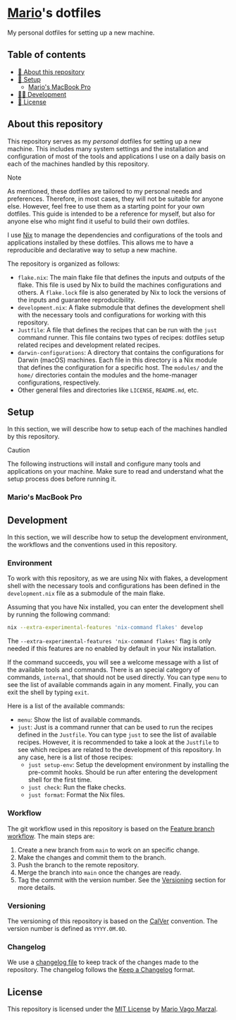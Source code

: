 # [Mario][mario]'s dotfiles

My personal dotfiles for setting up a new machine.

## Table of contents

- [📖 About this repository](#about-this-repository)
- [🚀 Setup](#setup)
  - [Mario's MacBook Pro](#marios-macbook-pro)
- [👨‍💻 Development](#development)
- [📝 License](#license)

## About this repository

This repository serves as my _personal_ dotfiles for setting up a new machine.
This includes many system settings and the installation and configuration of
most of the tools and applications I use on a daily basis on each of the
machines handled by this repository.

> [!NOTE]
> As mentioned, these dotfiles are tailored to my personal needs and
> preferences. Therefore, in most cases, they will not be suitable for anyone
> else. However, feel free to use them as a starting point for your own
> dotfiles. This guide is intended to be a reference for myself, but also for
> anyone else who might find it useful to build their own dotfiles.

I use [Nix][nix] to manage the dependencies and configurations of the tools and
applications installed by these dotfiles. This allows me to have a reproducible
and declarative way to setup a new machine.

The repository is organized as follows:

- `flake.nix`: The main flake file that defines the inputs and outputs of the
  flake. This file is used by Nix to build the machines configurations and
  others. A `flake.lock` file is also generated by Nix to lock the versions of
  the inputs and guarantee reproducibility.
- `development.nix`: A flake submodule that defines the development shell with
  the necessary tools and configurations for working with this repository.
- `Justfile`: A file that defines the recipes that can be run with the `just`
  command runner. This file contains two types of recipes: dotfiles setup
  related recipes and development related recipes.
- `darwin-configurations`: A directory that contains the configurations for
  Darwin (macOS) machines. Each file in this directory is a Nix module that
  defines the configuration for a specific host. The `modules/` and the `home/`
  directories contain the modules and the home-manager configurations,
  respectively.
- Other general files and directories like `LICENSE`, `README.md`, etc.

## Setup

In this section, we will describe how to setup each of the machines handled by
this repository.

> [!CAUTION]
> The following instructions will install and configure many tools and
> applications on your machine. Make sure to read and understand what the setup
> process does before running it.

### Mario's MacBook Pro

## Development

In this section, we will describe how to setup the development environment, the
workflows and the conventions used in this repository.

### Environment

To work with this repository, as we are using Nix with flakes, a development
shell with the necessary tools and configurations has been defined in the
`development.nix` file as a submodule of the main flake.

Assuming that you have Nix installed, you can enter the development shell by
running the following command:

```sh
nix --extra-experimental-features 'nix-command flakes' develop
```

The `--extra-experimental-features 'nix-command flakes'` flag is only needed if
this features are no enabled by default in your Nix installation.

If the command succeeds, you will see a welcome message with a list of the
available tools and commands. There is an special category of commands,
`internal`, that should not be used directly. You can type `menu` to see the
list of available commands again in any moment. Finally, you can exit the shell
by typing `exit`.

Here is a list of the available commands:

- `menu`: Show the list of available commands.
- `just`: Just is a command runner that can be used to run the recipes defined
  in the `Justfile`. You can type `just` to see the list of available recipes.
  However, it is recommended to take a look at the `Justfile` to see which
  recipes are related to the development of this repository. In any case, here
  is a list of those recipes:
  - `just setup-env`: Setup the development environment by installing the
    pre-commit hooks. Should be run after entering the development shell for
    the first time.
  - `just check`: Run the flake checks.
  - `just format`: Format the Nix files.

### Workflow

The git workflow used in this repository is based on the [Feature branch
workflow][feauture-branch-workflow]. The main steps are:

1. Create a new branch from `main` to work on an specific change.
2. Make the changes and commit them to the branch.
3. Push the branch to the remote repository.
4. Merge the branch into `main` once the changes are ready.
5. Tag the commit with the version number. See the [Versioning](#versioning)
   section for more details.

### Versioning

The versioning of this repository is based on the [CalVer][calver] convention.
The version number is defined as `YYYY.0M.0D`.

### Changelog

We use a [changelog file](/CHANGELOG.md) to keep track of the changes made to
the repository. The changelog follows the [Keep a Changelog][keep-a-changelog]
format.

## License

This repository is licensed under the [MIT License](/LICENSE) by [Mario Vago
Marzal][mario].

<!-- External links -->
[mario]: https://github.com/mariovagomarzal
[nix]: https://nixos.org/
[feauture-branch-workflow]:
  https://www.atlassian.com/git/tutorials/comparing-workflows/feature-branch-workflow
[calver]: https://calver.org/
[keep-a-changelog]: https://keepachangelog.com/
